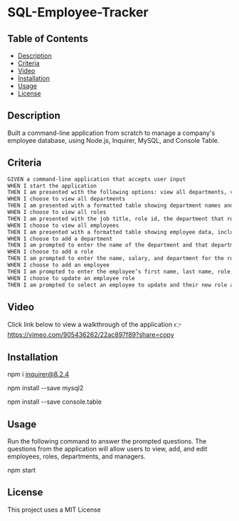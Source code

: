 # SQL-Employee-Tracker

## Table of Contents
 * [Description](#Description)
 * [Criteria](#Criteria)
 * [Video](#Video)
 * [Installation](#Installation)
 * [Usage](#Usage)
 * [License](#License)

## Description
 Built a command-line application from scratch to manage a company's employee database, using Node.js, Inquirer, MySQL, and Console Table.

 ## Criteria

```md
GIVEN a command-line application that accepts user input
WHEN I start the application
THEN I am presented with the following options: view all departments, view all roles, view all employees, add a department, add a role, add an employee, and update an employee role
WHEN I choose to view all departments
THEN I am presented with a formatted table showing department names and department ids
WHEN I choose to view all roles
THEN I am presented with the job title, role id, the department that role belongs to, and the salary for that role
WHEN I choose to view all employees
THEN I am presented with a formatted table showing employee data, including employee ids, first names, last names, job titles, departments, salaries, and managers that the employees report to
WHEN I choose to add a department
THEN I am prompted to enter the name of the department and that department is added to the database
WHEN I choose to add a role
THEN I am prompted to enter the name, salary, and department for the role and that role is added to the database
WHEN I choose to add an employee
THEN I am prompted to enter the employee’s first name, last name, role, and manager, and that employee is added to the database
WHEN I choose to update an employee role
THEN I am prompted to select an employee to update and their new role and this information is updated in the database 
```

## Video
Click link below to view a walkthrough of the application
👉 https://vimeo.com/905436262/22ac897f89?share=copy

## Installation
 npm i inquirer@8.2.4

 npm install --save mysql2

 npm install --save console.table

## Usage
Run the following command to answer the prompted questions. The questions from the application will allow users to view, add, and edit employees, roles, departments, and managers. 

npm start

## License
This project uses a MIT License


